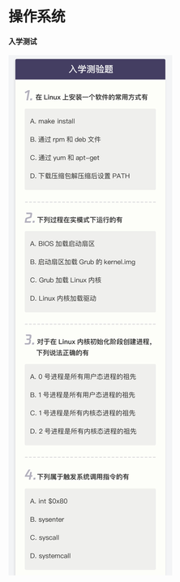 # 操作系统
#### 入学测试
![96c2368e46d049dd60f85b82c7cbb1e2](media/15546833958881/96c2368e46d049dd60f85b82c7cbb1e2.jpg)

